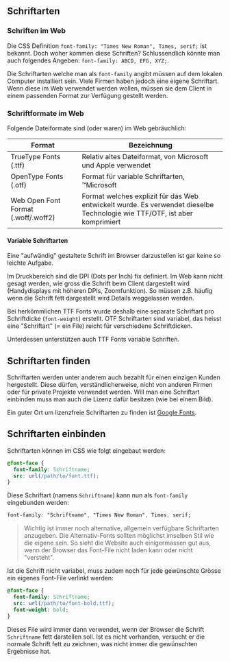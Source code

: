 ## Schriftarten ##

### Schriften im Web ###

Die CSS Definition `font-family: "Times New Roman", Times, serif;` ist bekannt. Doch woher kommen diese Schriften?
Schlussendlich könnte man auch folgendes Angeben: `font-family: ABCD, EFG, XYZ;`.

Die Schriftarten welche man als `font-family` angibt müssen auf dem lokalen Computer installiert sein.
Viele Firmen haben jedoch eine eigene Schriftart. Wenn diese im Web verwendet werden wollen, müssen sie
dem Client in einem passenden Format zur Verfügung gestellt werden.

### Schriftformate im Web ###

Folgende Dateiformate sind (oder waren) im Web gebräuchlich:

|Format|Bezeichnung|
|---|---|
| TrueType Fonts (.ttf) | Relativ altes Dateiformat, von Microsoft und Apple verwendet |
| OpenType Fonts (.otf) | Format für variable Schriftarten, &trade;Microsoft |
| Web Open Font Format (.woff/.woff2) | Format welches explizit für das Web entwickelt wurde. Es verwendet dieselbe Technologie wie TTF/OTF, ist aber komprimiert |

#### Variable Schriftarten ####

Eine "aufwändig" gestaltete Schrift im Browser darzustellen ist gar keine so leichte Aufgabe.

Im Druckbereich sind die DPI (Dots per Inch) fix definiert. Im Web kann nicht gesagt werden, wie gross die Schrift
beim Client dargestellt wird (Handydisplays mit höheren DPIs, Zoomfunktion). So müssen z.B. häufig wenn die Schrift fett
dargestellt wird Details weggelassen werden.

Bei herkömmlichen TTF Fonts wurde deshalb eine separate Schriftart pro Schriftdicke (`font-weight`) erstellt.
OTF Schriftarten sind variabel, das heisst eine "Schriftart" (= ein File) reicht für verschiedene Schriftdicken.

Unterdessen unterstützen auch TTF Fonts variable Schriften.

## Schriftarten finden ##

Schriftarten werden unter anderem auch bezahlt für einen einzigen Kunden hergestellt. Diese dürfen, verständlicherweise,
nicht von anderen Firmen oder für private Projekte verwendet werden. Will man eine Schriftart einbinden muss man auch die Lizenz
dafür besitzen (wie bei einem Bild).

Ein guter Ort um lizenzfreie Schriftarten zu finden ist [Google Fonts](https://fonts.google.com/).

## Schriftarten einbinden ##

Schriftarten können im CSS wie folgt eingebaut werden:

```css
@font-face {
  font-family: Schriftname;
  src: url(/path/to/font.ttf);
}
```

Diese Schriftart (namens `Schriftname`) kann nun als `font-family` eingebunden werden:

```css
font-family: "Schriftname", "Times New Roman", Times, serif;
```

> Wichtig ist immer noch alternative, allgemein verfügbare Schriftarten anzugeben. Die Alternativ-Fonts sollten möglichst
> imselben Stil wie die eigene sein. So sieht die Website auch einigermassen gut aus, wenn der Browser das Font-File nicht
> laden kann oder nicht "versteht".

Ist die Schrift nicht variabel, muss zudem noch für jede gewünschte Grösse ein eigenes Font-File verlinkt werden:

```css
@font-face {
  font-family: Schriftname;
  src: url(/path/to/font-bold.ttf);
  font-weight: bold;
}
```

Dieses File wird immer dann verwendet, wenn der Browser die Schrift `Schriftname` fett darstellen soll.
Ist es nicht vorhanden, versucht er die normale Schrift fett zu zeichnen, was nicht immer die gewünschten Ergebnisse hat.

